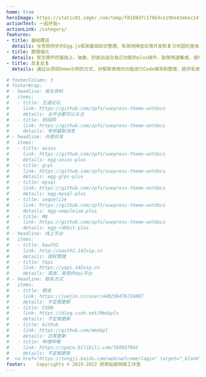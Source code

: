 ```yaml
---
home: true
heroImage: https://static01.imgkr.com/temp/f0108d7c178b4ce196e43ebec14fbf23.png
actionText: 一起开始→
actionLink: /category/
features:
- title: 基础概览
  details: 与官网同步的Egg.js框架基础知识整理，有效地降低日常开发和复习巩固的查询、学习时间。
- title: 整理强化
  details: 官方插件的基础上，抽象、封装出适合自己功能的plus插件，能够快速集成、使用在新的项目中。
- title: 反复反复
  details: 通过以项目Demo示例的方式，对框架常用的功能进行Code编写和整理，提供有效且易用的代码封装。

# footerColumn: 3
# footerWrap: 
# - headline: 相关资料
#   items:
#   - title: 王道论坛
#     link: https://github.com/zpfz/vuepress-theme-antdocs
#     details: 全平台都可以关注
#   - title: 研招网
#     link: https://github.com/zpfz/vuepress-theme-antdocs
#     details: 考研最新消息
# - headline: 开源共享
#   items:
#   - title: axios
#     link: https://github.com/zpfz/vuepress-theme-antdocs
#     details: egg-axios-plus
#   - title: grpc
#     link: https://github.com/zpfz/vuepress-theme-antdocs
#     details: egg-grpc-plus
#   - title: mysql
#     link: https://github.com/zpfz/vuepress-theme-antdocs
#     details: egg-mysql-plus
#   - title: sequelize
#     link: https://github.com/zpfz/vuepress-theme-antdocs
#     details: egg-sequleize-plus
#   - title: MQ
#     link: https://github.com/zpfz/vuepress-theme-antdocs
#     details: egg-rabbit-plus
# - headline: 线上平台
#   items:
#   - title: Oauth2
#     link: http://oauth2.142vip.cn
#     details: 授权管理
#   - title: Yapi
#     link: https://yapi.142vip.cn
#     details: 高效、易用的api平台
# - headline: 联系方式
#   items:
#   - title: 掘金
#     link: https://juejin.cn/user/448256476724807
#     details: 不定期更新
#   - title: CSDN
#     link: https://blog.csdn.net/Mmdapls
#     details: 不定期更新
#   - title: Github
#     link: https://github.com/mmdapl
#     details: 日常更新
#   - title: 哔哩哔哩
#     link: https://space.bilibili.com/350937042
#     details: 不定期更新
#  <a href="https://tongji.baidu.com/web/welcome/login" target="_blank">百度统计</a>
footer:    Copyrights © 2019-2022 妍荣姑娘网络工作室 
---
```


<!-- ::: slot footer
MIT Licensed | Copyright © 2018-present [Evan You](https://github.com/yyx990803)
::: -->



